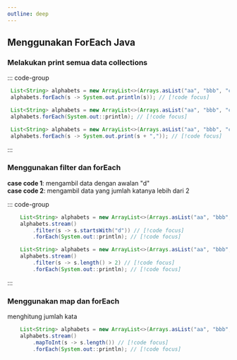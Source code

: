 ```yaml
---
outline: deep
---
```


## Menggunakan ForEach Java

### Melakukan print semua data collections

::: code-group
```java [code 1]
 List<String> alphabets = new ArrayList<>(Arrays.asList("aa", "bbb", "cat", "dog"));
 alphabets.forEach(s -> System.out.println(s)); // [!code focus]
```

```java [code 2]
 List<String> alphabets = new ArrayList<>(Arrays.asList("aa", "bbb", "cat", "dog"));
 alphabets.forEach(System.out::println); // [!code focus]
```
```java [code 3]
 List<String> alphabets = new ArrayList<>(Arrays.asList("aa", "bbb", "cat", "dog"));
 alphabets.forEach(s -> System.out.print(s + ",")); // [!code focus]
```
:::

### Menggunakan filter dan forEach

<b>case code 1</b>: mengambil data dengan awalan "d"<br>
<b>case code 2</b>: mengambil data yang jumlah katanya lebih dari 2

::: code-group

```java [code 1]
    List<String> alphabets = new ArrayList<>(Arrays.asList("aa", "bbb", "cat", "dog"));
    alphabets.stream()
        .filter(s -> s.startsWith("d")) // [!code focus]
        .forEach(System.out::println); // [!code focus]
```
```java [code 2]
    List<String> alphabets = new ArrayList<>(Arrays.asList("aa", "bbb", "cat", "dog"));
    alphabets.stream()
        .filter(s -> s.length() > 2) // [!code focus]
        .forEach(System.out::println); // [!code focus]
```
:::

### Menggunakan map dan forEach
menghitung jumlah kata
```java
    List<String> alphabets = new ArrayList<>(Arrays.asList("aa", "bbb", "cat", "dog"));
    alphabets.stream()
        .mapToInt(s -> s.length()) // [!code focus]
        .forEach(System.out::println); // [!code focus]
```
